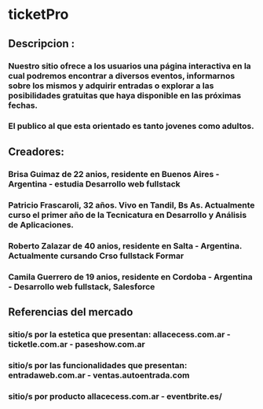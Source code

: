 # ticketPro 

## Descripcion :

### Nuestro sitio ofrece a los usuarios una página interactiva en la cual podremos encontrar a diversos eventos, informarnos sobre los mismos y adquirir entradas o explorar a las posibilidades gratuitas que haya disponible en las próximas fechas.

### El publico al que esta orientado es tanto jovenes como adultos.

## Creadores:

### Brisa Guimaz de 22 anios, residente en Buenos Aires - Argentina - estudia Desarrollo web fullstack

### Patricio Frascaroli, 32 años. Vivo en Tandil, Bs As. Actualmente curso el primer año de la Tecnicatura en Desarrollo y Análisis de Aplicaciones.

### Roberto Zalazar de 40 anios, residente en Salta - Argentina. Actualmente cursando Crso fullstack Formar

### Camila Guerrero de 19 anios, residente en Cordoba - Argentina - Desarrollo web fullstack, Salesforce

## Referencias del mercado

### sitio/s por la estetica que presentan: allacecess.com.ar - ticketle.com.ar - paseshow.com.ar

### sitio/s por las funcionalidades que presentan: entradaweb.com.ar - ventas.autoentrada.com

### sitio/s por producto allacecess.com.ar - eventbrite.es/
